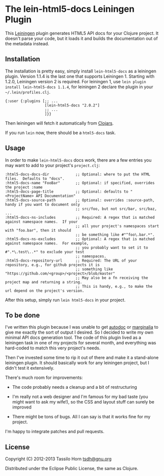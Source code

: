 # The lein-html5-docs Leiningen Plugin

This [Leiningen](https://github.com/technomancy/leiningen) plugin generates
HTML5 API docs for your Clojure project.  It doesn't parse your code, but it
loads it and builds the documentation out of the metadata instead.

## Installation

The installation is pretty easy, simply install `lein-html5-docs` as a
leiningen plugin.  Version 1.1.4 is the last one that supports Leiningen 1.
Starting with 1.2.0, Leiningen version 2 is required.  For leiningen 1, use
`lein plugin install lein-html5-docs 1.1.4`, for leiningen 2 declare the plugin
in your `~/.lein/profiles.clj`.

````
{:user {:plugins [;; ...
                  [lein-html5-docs "2.0.2"]
                  ;; ...
                  ]}}
````

Then leiningen will fetch it automatically from
[Clojars](https://clojars.org/lein-html5-docs).

If you run `lein` now, there should be a `html5-docs` task.

## Usage

In order to make `lein-html5-docs` docs work, there are a few entries you may
want to add to your project's `project.clj`:

```
:html5-docs-docs-dir            ;; Optional: where to put the HTML files.  Defaults to "docs".
:html5-docs-name "FooBar"       ;; Optional: if specified, overrides the project :name
:html5-docs-page-title          ;; Optional: defaults to "<ProjectName> API Documentation"
:html5-docs-source-path         ;; Optional: overrides :source-path, handy if you want to document only
                                ;; src/foo, but not src/bar, src/baz, ...
:html5-docs-ns-includes         ;; Required: A regex that is matched against namespace names.  If your
                                ;; all your project's namespaces start with "foo.bar", then it should
                                ;; be something like #"^foo\.bar.*".
:html5-docs-ns-excludes         ;; Optional: A regex that is matched against namespace names.  For example,
                                ;; you probably want to set it to #".*\.test\..*" to exclude your test
                                ;; namespaces.
:html5-docs-repository-url      ;; Required: The URL of your repository, e.g., for github projects it is
                                ;; something like "https://github.com/<group>/<project>/blob/master"
                                ;; May also be a fn receiving the project map and returning a string.
                                ;; This is handy, e.g., to make the url depend on the project's version.
```

After this setup, simply run `lein html5-docs` in your project.

## To be done

I've written this plugin because I was unable to get
[autodoc](http://tomfaulhaber.github.com/autodoc/) or
[marginalia](http://fogus.me/fun/marginalia/) to give me exactly the sort of
output I desired.  So I decided to write my own minimal API docs generation
tool.  The code of this plugin lived as a leiningen task in one of my projects
for several month, and everything was hard-coded to match this very project's
needs.

Then I've invested some time to rip it out of there and make it a stand-alone
leiningen plugin.  It should basically work for any leiningen project, but I
didn't test it extensively.

There's much room for improvements:

  - The code probably needs a cleanup and a bit of restructuring

  - I'm really not a web designer and I'm famous for my bad taste (you might
    want to ask my wife!), so the CSS and layout stuff can surely be improved

  - There might be tons of bugs.  All I can say is that it works fine for my
    project.

I'm happy to integrate patches and pull requests.

## License

Copyright (C) 2012-2013 Tassilo Horn <tsdh@gnu.org>

Distributed under the Eclipse Public License, the same as Clojure.
